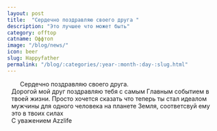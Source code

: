 ```yaml
---
layout: post
title:  "Сердечно поздравляю своего друга "
description: "Это лучшее что может быть"
category: offtop
catname: Оффтоп
image: "/blog/news/"
icon: beer
slug: Happyfather
permalink: "/blog/:categories/:year-:month-:day-:slug.html"
---
```

<p style=" padding: 0 10px; text-indent: 20px;" >Сердечно поздравляю своего друга.<br>  
Дорогой мой друг поздравляю тебя с самым Главным событием в твоей жизни. Просто хочется сказать что теперь ты стал идеалом мужчины для одного человека на планете Земля, соответсвуй ему это в твоих силах<br>
С уважением Azzlife<p>
